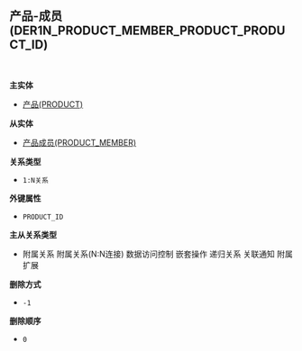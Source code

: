 ## 产品-成员(DER1N_PRODUCT_MEMBER_PRODUCT_PRODUCT_ID) <!-- {docsify-ignore-all} -->



<br>
<p class="panel-title"><b>主实体</b></p>

* [产品(PRODUCT)](module/ProdMgmt/product)

<p class="panel-title"><b>从实体</b></p>

* [产品成员(PRODUCT_MEMBER)](module/ProdMgmt/product_member)

<p class="panel-title"><b>关系类型</b></p>

* `1:N关系`

<p class="panel-title"><b>外键属性</b></p>

* `PRODUCT_ID`

<p class="panel-title"><b>主从关系类型</b></p>

* <i class="fa fa-check-square"/></i> 附属关系 <i class="fa fa-check-square"/></i> 附属关系(N:N连接) <i class="fa fa-check-square"/></i> 数据访问控制 <i class="fa fa-square"/></i> 嵌套操作 <i class="fa fa-square"/></i> 递归关系 <i class="fa fa-square"/></i> 关联通知 <i class="fa fa-square"/></i> 附属扩展

<p class="panel-title"><b>删除方式</b></p>

* `-1`

<p class="panel-title"><b>删除顺序</b></p>

* `0`
